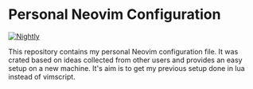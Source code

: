 # Personal Neovim Configuration

[![Nightly](https://github-drone.code-ape.dev/api/badges/TumbleOwlee/neovim-config/status.svg?ref=refs/tags/nightly)](https://github-drone.code-ape.dev/TumbleOwlee/neovim-config)

This repository contains my personal Neovim configuration file. It was crated based on ideas collected from other users and provides an easy setup on a new machine. It's aim is to get my previous setup done in lua instead of vimscript.
